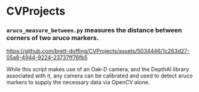 # CVProjects

### `aruco_measure_between.py` measures the distance between corners of two aruco markers.
https://github.com/brett-doffing/CVProjects/assets/5034446/1c263d27-05a8-4944-9224-23737ff76fb5

While this script makes use of an Oak-D camera, and the DepthAI library associated with it, any camera can be calibrated and used to detect aruco markers to supply the necessary data via OpenCV alone.
